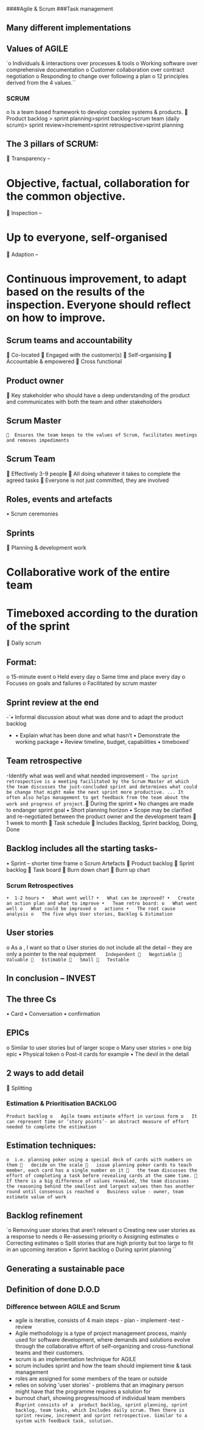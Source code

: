 ####Agile & Scrum
###Task management

## Many different implementations
##	Values of AGILE
`o	Individuals & interactions over processes & tools
o	Working software over comprehensive documentation
o	Customer collaboration over contract negotiation
o	Responding to change over following a plan
o	12 principles derived from the 4 values.``
###	SCRUM
o	Is a team based framework to develop complex systems & products.
	Product backlog > sprint planning>sprint backlog>scrum team (daily scrum)> sprint review>increment>sprint retrospective>sprint planning
##	The 3 pillars of SCRUM:
	Transparency –
#	Objective, factual, collaboration for the common objective.
	Inspection –
#	Up to everyone, self-organised
	Adaption –
#	Continuous improvement, to adapt based on the results of the inspection. Everyone should reflect on how to improve.
##	Scrum teams and accountability
	Co-located
	Engaged with the customer(s)
	Self-organising
	Accountable & empowered
	Cross functional
##	Product owner
	Key stakeholder who should have a deep understanding of the product and communicates with both the team and other stakeholders
##	Scrum Master
`	Ensures the team keeps to the values of Scrum, facilitates meetings and removes impediments`
##	Scrum Team
	Effectively 3-9 people
	All doing whatever it takes to complete the agreed tasks
	Everyone is not just committed, they are involved
##	Roles, events and artefacts
•	Scrum ceremonies
##	Sprints
	Planning & development work
#	Collaborative work of the entire team
#	Timeboxed according to the duration of the sprint
	Daily scrum
##	Format:
o	15-minute event
o	Held every day
o	Same time and place every day
o	Focuses on goals and failures
o	Facilitated by scrum master
##	Sprint review at the end
-`•	Informal discussion about what was done and to adapt the product backlog
- •	Explain what has been done and what hasn’t
•	Demonstrate the working package
•	Review timeline, budget, capabilities
•	timeboxed`
##	Team retrospective
-Identify what was well and what needed improvement
-`	The sprint retrospective is a meeting facilitated by the Scrum Master at which the team discusses the just-concluded sprint and determines what could be change that might make the next sprint more productive. ... It often also helps management to get feedback from the team about the work and progress of project.
`	During the sprint
•	No changes are made to endanger sprint goal
•	Short planning horizon
•	Scope may be clarified and re-negotiated between the product owner and the development team
	1 week to month
	Task schedule
	Includes Backlog, Sprint backlog, Doing, Done
## Backlog includes all the starting tasks-
•	Sprint – shorter time frame
o	Scrum Artefacts
	Product backlog
	Sprint backlog
	Task board
	Burn down chart
	Burn up chart
### Scrum Retrospectives

`•	1-2 hours
•	What went well?
•	What can be improved?
•	Create an action plan and what to improve
•	Team retro board:
o	What went well
o	What could be improved
o	actions
•	The root cause analysis
o	The five whys
User stories, Backlog & Estimation`

##	User stories
o	As a <type of user>, I want <goal> so that <reason>
o	User stories do not include all the detail – they are only a pointer to the real equipment
`	Independent
	Negotiable
	Valuable
	Estimable
	Small
	Testable`
##	In conclusion – INVEST
##	The three Cs
•	Card
•	Conversation
•	confirmation
##	EPICs
o	Similar to user stories but of larger scope
o	Many user stories > one big epic
•	Physical token
o	Post-it cards for example
•	The devil in the detail
##	2 ways to add detail
	Splitting
### Estimation & Prioritisation BACKLOG
 `Product backlog
o	Agile teams estimate effort in various form
o	It can represent time or ‘story points’- an abstract measure of effort needed to complete the estimation`
##	Estimation techniques:
`o	i.e. planning poker using a special deck of cards with numbers on them
	decide on the scale
	issue planning poker cards to teach member, each card has a single number on it
	the team discusses the effort of completing a task before revealing cards at the same time.
	If there is a big difference of values revealed, the team discusses the reasoning behind the smallest and largest values then has another round until consensus is reached
o	Business value - owner, team estimate value of work`
##	Backlog refinement
`o	Removing user stories that aren’t relevant
o	Creating new user stories as a response to needs
o	Re-assessing priority
o	Assigning estimates
o	Correcting estimates
o	Split stories that are high priority but too large to fit in an upcoming iteration
•	Sprint backlog
o	During sprint planning ``
##	Generating a sustainable pace
##	Definition of done D.O.D
### Difference between AGILE and Scrum
- agile is iterative, consists of 4 main steps - plan - implement -test - review
- Agile methodology is a type of project management process, mainly used for software development, where demands and solutions evolve through the collaborative effort of self-organizing and cross-functional teams and their customers.
- scrum is an implementation technique for AGILE
- scrum includes sprint and how the team should implement time & task management
- roles are assigned for some members of the team or outside
- relies on solving 'user stories' - problems that an imaginary person might have that the programme requires a solution for
- burnout chart, showing progress/mood of individual team members
#`sprint consists of a  product backlog, sprint planning, sprint backlog, team tasks, which Includes
daily scrum. Then there is sprint review, increment and sprint retrospective.
Similar to a system with feedback task, solution.`
